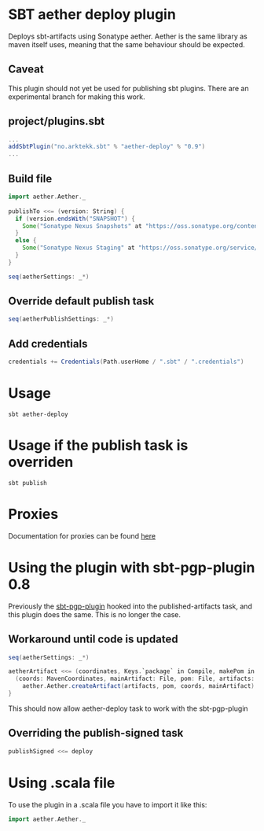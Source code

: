 # SBT aether deploy plugin
Deploys sbt-artifacts using Sonatype aether. 
Aether is the same library as maven itself uses, meaning that the same behaviour should be expected.

## Caveat 
This plugin should not yet be used for publishing sbt plugins. There are an experimental branch for making this work.

## project/plugins.sbt

```scala
...
addSbtPlugin("no.arktekk.sbt" % "aether-deploy" % "0.9")
...
```


## Build file
  
```scala
import aether.Aether._
  
publishTo <<= (version: String) {
  if (version.endsWith("SNAPSHOT") {
    Some("Sonatype Nexus Snapshots" at "https://oss.sonatype.org/content/repositories/snapshots")
  }
  else {
    Some("Sonatype Nexus Staging" at "https://oss.sonatype.org/service/local/staging/deploy/maven2")
  }
}

seq(aetherSettings: _*)
```


## Override default publish task

```scala
seq(aetherPublishSettings: _*)
```


## Add credentials

```scala
credentials += Credentials(Path.userHome / ".sbt" / ".credentials")
```

# Usage

    sbt aether-deploy

# Usage if the publish task is overriden

    sbt publish

# Proxies

Documentation for proxies can be found [here](http://docs.oracle.com/javase/6/docs/technotes/guides/net/proxies.html)

# Using the plugin with sbt-pgp-plugin 0.8

Previously the [sbt-pgp-plugin](https://github.com/sbt/sbt-pgp) hooked into the published-artifacts task, 
and this plugin does the same. This is no longer the case.

## Workaround until code is updated

```scala
seq(aetherSettings: _*)

aetherArtifact <<= (coordinates, Keys.`package` in Compile, makePom in Compile, signedArtifacts in Compile) map {
  (coords: MavenCoordinates, mainArtifact: File, pom: File, artifacts: Map[Artifact, File]) =>
    aether.Aether.createArtifact(artifacts, pom, coords, mainArtifact) 
}
```

This should now allow aether-deploy task to work with the sbt-pgp-plugin

## Overriding the publish-signed task

```scala
publishSigned <<= deploy
```
   
# Using .scala file

To use the plugin in a .scala file you have to import it like this:

```scala
import aether.Aether._
```
